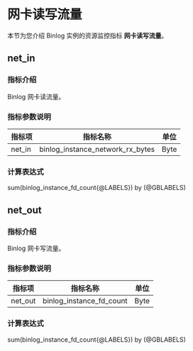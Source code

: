 # 网卡读写流量

本节为您介绍 Binlog 实例的资源监控指标 **网卡读写流量**。

## net_in

### 指标介绍

Binlog 网卡读流量。

### 指标参数说明

| **指标项** |   **指标名称**    | **单位** |
|---------|---------------|--------|
| net_in     | binlog_instance_network_rx_bytes | Byte    |

### 计算表达式

sum(binlog_instance_fd_count{@LABELS}) by (@GBLABELS)

## net_out

### 指标介绍

Binlog 网卡写流量。

### 指标参数说明

| **指标项** |   **指标名称**    | **单位** |
|---------|---------------|--------|
| net_out     | binlog_instance_fd_count | Byte    |

### 计算表达式

sum(binlog_instance_fd_count{@LABELS}) by (@GBLABELS)
